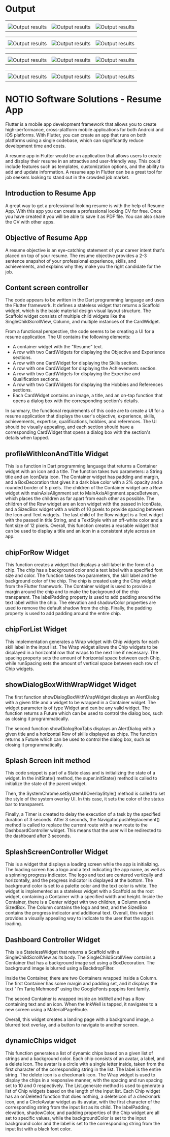 
<h1>Output</h1>
<table>
    <tr>
        <th></th>
        <th></th>
        <th></th>
    </tr>
    <tr>
        <td><img src= "https://github.com/TariqMehmood1004/resumeApp/blob/main/output/1.jpg" alt="Output results"></td>
        <td><img src= "https://github.com/TariqMehmood1004/resumeApp/blob/main/output/2.jpg" alt="Output results"></td>
        <td><img src= "https://github.com/TariqMehmood1004/resumeApp/blob/main/output/3.jpg" alt="Output results"></td>
    </tr>
</table>

<table>
    <tr>
        <th></th>
        <th></th>
        <th></th>
    </tr>
    <tr>
        <td><img src= "https://github.com/TariqMehmood1004/resumeApp/blob/main/output/2.1.jpg" alt="Output results"></td>
        <td><img src= "https://github.com/TariqMehmood1004/resumeApp/blob/main/output/3.1.jpg" alt="Output results"></td>
        <td><img src= "https://github.com/TariqMehmood1004/resumeApp/blob/main/output/4.jpg" alt="Output results"></td>
    </tr>
</table>

<table>
    <tr>
        <th></th>
        <th></th>
        <th></th>
    </tr>
    <tr>
        <td><img src= "https://github.com/TariqMehmood1004/resumeApp/blob/main/output/4.1.jpg" alt="Output results"></td>
        <td><img src= "https://github.com/TariqMehmood1004/resumeApp/blob/main/output/5.jpg" alt="Output results"></td>
        <td><img src= "https://github.com/TariqMehmood1004/resumeApp/blob/main/output/5.1.jpg" alt="Output results"></td>
    </tr>
</table>

<table>
    <tr>
        <th></th>
        <th></th>
        <th></th>
    </tr>
    <tr>
        <td><img src= "https://github.com/TariqMehmood1004/resumeApp/blob/main/output/6.jpg" alt="Output results"></td>
        <td><img src= "https://github.com/TariqMehmood1004/resumeApp/blob/main/output/5.1.jpg" alt="Output results"></td>
        <td><img src= "https://github.com/TariqMehmood1004/resumeApp/blob/main/output/7.1.jpg" alt="Output results"></td>
    </tr>
</table>

# NOTIO Software Solutions - Resume App
Flutter is a mobile app development framework that allows you to create high-performance, cross-platform mobile applications for both Android and iOS platforms. With Flutter, you can create an app that runs on both platforms using a single codebase, which can significantly reduce development time and costs.

A resume app in Flutter would be an application that allows users to create and display their resume in an attractive and user-friendly way. This could include features such as templates, customization options, and the ability to add and update information. A resume app in Flutter can be a great tool for job seekers looking to stand out in the crowded job market.

## Introduction to Resume App
A great way to get a professional looking resume is with the help of Resume App. With this app you can create a professional looking CV for free. Once you have created it you will be able to save it as PDF file. You can also share the CV with other apps.

## Objective of Resume App
A resume objective is an eye-catching statement of your career intent that's placed on top of your resume. The resume objective provides a 2-3 sentence snapshot of your professional experience, skills, and achievements, and explains why they make you the right candidate for the job.

## Content screen controller
The code appears to be written in the Dart programming language and uses the Flutter framework. It defines a stateless widget that returns a Scaffold widget, which is the basic material design visual layout structure. The Scaffold widget consists of multiple child widgets like the SingleChildScrollView, Column, and multiple instances of the CardWidget.

From a functional perspective, the code seems to be creating a UI for a resume application. The UI contains the following elements:
- A container widget with the "Resume" text.
- A row with two CardWidgets for displaying the Objective and Experience sections.
- A row with one CardWidget for displaying the Skills section.
- A row with one CardWidget for displaying the Achievements section.
- A row with two CardWidgets for displaying the Expertise and Qualification sections.
- A row with two CardWidgets for displaying the Hobbies and References sections.
- Each CardWidget contains an image, a title, and an on-tap function that opens a dialog box with the corresponding section's details.

In summary, the functional requirements of this code are to create a UI for a resume application that displays the user's objective, experience, skills, achievements, expertise, qualifications, hobbies, and references. The UI should be visually appealing, and each section should have a corresponding CardWidget that opens a dialog box with the section's details when tapped.

## profileWithIconAndTitle Widget
This is a function in Dart programming language that returns a Container widget with an icon and a title. The function takes two parameters: a String title and an IconData icon. The Container widget has padding and margin, and a BoxDecoration that gives it a dark blue color with a 2% opacity and a rounded border of 5 pixels. The children of the Container widget are a Row widget with mainAxisAlignment set to MainAxisAlignment.spaceBetween, which places the children as far apart from each other as possible. The children of the Row widget are an Icon widget with the passed in IconData, and a SizedBox widget with a width of 10 pixels to provide spacing between the Icon and Text widgets. The last child of the Row widget is a Text widget with the passed in title String, and a TextStyle with an off-white color and a font size of 12 pixels. Overall, this function creates a reusable widget that can be used to display a title and an icon in a consistent style across an app.

## chipForRow Widget
This function creates a widget that displays a skill label in the form of a chip. The chip has a background color and a text label with a specified font size and color. The function takes two parameters, the skill label and the background color of the chip. The chip is created using the Chip widget from the Flutter framework. The Container widget is used to provide a margin around the chip and to make the background of the chip transparent. The labelPadding property is used to add padding around the text label within the chip. The elevation and shadowColor properties are used to remove the default shadow from the chip. Finally, the padding property is used to add padding around the entire chip.

## chipForList Widget
This implementation generates a Wrap widget with Chip widgets for each skill label in the input list. The Wrap widget allows the Chip widgets to be displayed in a horizontal row that wraps to the next line if necessary. The spacing property sets the amount of horizontal space between each Chip, while runSpacing sets the amount of vertical space between each row of Chip widgets.

## showDialogBoxWithWrapWidget Widget
The first function showDialogBoxWithWrapWidget displays an AlertDialog with a given title and a widget to be wrapped in a Container widget. The widget parameter is of type Widget and can be any valid widget. The function returns a Future which can be used to control the dialog box, such as closing it programmatically.

The second function showDialogBoxTabs displays an AlertDialog with a given title and a horizontal Row of skills displayed as chips. The function returns a Future which can be used to control the dialog box, such as closing it programmatically.

## Splash Screen init method
This code snippet is part of a State class and is initializing the state of a widget. In the initState() method, the super.initState() method is called to initialize the state of the parent widget.

Then, the SystemChrome.setSystemUIOverlayStyle() method is called to set the style of the system overlay UI. In this case, it sets the color of the status bar to transparent.

Finally, a Timer is created to delay the execution of a task by the specified duration of 3 seconds. After 3 seconds, the Navigator.pushReplacement() method is called to replace the current route with a new route to the DashboardController widget. This means that the user will be redirected to the dashboard after 3 seconds.

## SplashScreenController Widget
This is a widget that displays a loading screen while the app is initializing. The loading screen has a logo and a text indicating the app name, as well as a spinning progress indicator. The logo and text are centered vertically and horizontally, and the progress indicator is displayed at the bottom. The background color is set to a palette color and the text color is white. The widget is implemented as a stateless widget with a Scaffold as the root widget, containing a Container with a specified width and height. Inside the Container, there is a Center widget with two children, a Column and a SizedBox. The Column contains the logo and text, and the SizedBox contains the progress indicator and additional text. Overall, this widget provides a visually appealing way to indicate to the user that the app is loading.


## Dashboard Controller Widget
This is a StatelessWidget that returns a Scaffold with a SingleChildScrollView as its body. The SingleChildScrollView contains a Container that has a background image set using a BoxDecoration. The background image is blurred using a BackdropFilter.

Inside the Container, there are two Containers wrapped inside a Column. The first Container has some margin and padding set, and it displays the text "I'm Tariq Mehmood" using the GoogleFonts poppins font family.

The second Container is wrapped inside an InkWell and has a Row containing text and an icon. When the InkWell is tapped, it navigates to a new screen using a MaterialPageRoute.

Overall, this widget creates a landing page with a background image, a blurred text overlay, and a button to navigate to another screen.

## dynamicChips widget
This function generates a list of dynamic chips based on a given list of strings and a background color. Each chip consists of an avatar, a label, and a delete icon. The avatar is a circle with a single letter inside, taken from the first character of the corresponding string in the list. The label is the entire string. The delete icon is a checkmark icon.
The Wrap widget is used to display the chips in a responsive manner, with the spacing and run spacing set to 10 and 0 respectively.
The List<Widget>.generate method is used to generate a list of Chip widgets based on the length of the input list. Each Chip widget has an onDeleted function that does nothing, a deleteIcon of a checkmark icon, and a CircleAvatar widget as its avatar, with the first character of the corresponding string from the input list as its child.
The labelPadding, elevation, shadowColor, and padding properties of the Chip widget are all set to specific values, while the backgroundColor is set to the input background color and the label is set to the corresponding string from the input list with a black font color.
